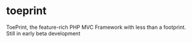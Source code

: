 toeprint
========

ToePrint, the feature-rich PHP MVC Framework with less than a footprint.
Still in early beta development